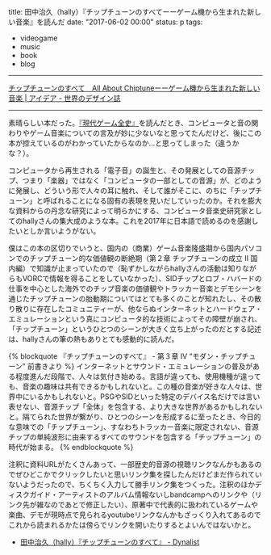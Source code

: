 title: 田中治久（hally）『チップチューンのすべてーーゲーム機から生まれた新しい音楽』を読んだ
date: "2017-06-02 00:00"
status: p
tags:
- videogame
- music
- book
- blog
---

[チップチューンのすべて　All About Chiptuneーーゲーム機から生まれた新しい音楽 | アイデア - 世界のデザイン誌](http://www.idea-mag.com/books/all-about-chiptune/)

---

素晴らしい本だった。[『現代ゲーム全史』](/2017/01/04/201701/contemporary-game-all-history/)を読んだとき、コンピュータと音の関わりやゲーム音楽についての言及が妙に少ないなと思ってたんだけど、後にこの本が控えているのがわかっていたからなのか…と思ってしまった（違うかな？）。

コンピュータから再生される「電子音」の誕生と、その発展としての音源チップ、つまり「楽器」ではなく「コンピュータの一部としての音源」が、どのように発展し、どういう形で人々の耳に触れ、そして誰がそこに、のちに「チップチューン」と呼ばれることになる固有の表現を見いだしていったのか。それを膨大な資料からの丹念な研究によって明らかにする、コンピュータ音楽史研究家としてのhallyさんの集大成のような本。これを2017年に日本語で読めるのを感謝したいとしか言いようがない。

僕はこの本の区切りでいうと、国内の（商業）ゲーム音楽隆盛期から国内パソコンでのチップチューン的な価値観の断絶期（第２章 チップチューンの成立 II 国内編）で知識が止まっていたので（恥ずかしながらhallyさんの活動は知りながらもVORCで情報を得ることをしていなかった）、SIDチップとロブ・ハバードの仕事を中心とした海外でのチップ音楽の価値観やトラッカー音楽とデモシーンを通じたチップチューンの胎動期についてはとても多くのことが知れたし、その散り散りに存在したコミュニティーが、他ならぬインターネットとハードウェア・エミュレーションという真にコンピュータ的な技術によってその障壁が崩され、「チップチューン」というひとつのシーンが大きく立ち上がったのだとする記述は、hallyさんの筆の熱もありとても感動的に読んだ。

{% blockquote 『チップチューンのすべて』 - 第３章 IV “モダン・チップチューン” 前書きより %}
インターネットとサウンド・エミュレーションの普及がある程度進んだ段階で、人々は気付き始める。言語が違っても、使用機種が違っても、音楽の趣味は共有できるかもしれないと。この種の音楽が好きな人々は、世界中にいるかもしれないと。PSGやSIDといった特定のデバイス名だけでは言い表せない、音源チップ「全体」を包含する、より大きな世界があるかもしれないと。隔てられた世界が繋がり、ひとつのシーンを形成するに至ったとき、今日的な意味での「チップチューン」、すなわちトラッカー音楽に限定されない、音源チップの単純波形に由来するすべてのサウンドを包含する「チップチューン」の時代が始まる。
{% endblockquote %}

注釈に資料URLがたくさんあって、一部歴史的音源の視聴リンクなんかもあるのでぜひどこかでクリックしたいと思いリンク集を探したんだけどまだ作られていないようだったので、ちくちく入力して勝手リンク集をつくった。注釈のほかディスクガイド・アーティストのアルバム情報ないしbandcampへのリンクや（リンク先が雑なのであとで修正したい）、原著中で代表的に扱われているゲームや楽曲、デモが現時点で見られるyoutubeリンクなんかもざっくり入れてあるのでこれから読まれるかたは傍らでリンクを開いたりするとよいんではないかと。

- [田中治久（hally）『チップチューンのすべて』 - Dynalist](https://dynalist.io/d/qArrk3Ne7glbOHTTKadU_c9K)
